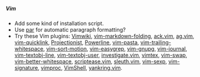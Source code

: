 ##### Vim
*   Add some kind of installation script.
*   Use [par](http://vimcasts.org/episodes/formatting-text-with-par/) for automatic
    paragraph formatting?
*   Try these Vim plugins:
    [Vimwiki](https://github.com/vimwiki/vimwiki),
    [vim-markdown-folding](https://github.com/nelstrom/vim-markdown-folding),
    [ack.vim](https://github.com/mileszs/ack.vim),
    [ag.vim](https://github.com/rking/ag.vim),
    [vim-quicklink](https://github.com/christoomey/vim-quicklink),
    [Projectionist](https://github.com/tpope/vim-projectionist),
    [Powerline](https://github.com/powerline/powerline),
    [vim-pasta](https://github.com/sickill/vim-pasta),
    [vim-trailing-whitespace](https://github.com/bronson/vim-trailing-whitespace),
    [vim-sort-motion](https://github.com/christoomey/vim-sort-motion),
    [vim-easygrep](https://github.com/dkprice/vim-easygrep),
    [vim-gnupg](https://github.com/jamessan/vim-gnupg),
    [vim-journal](https://github.com/junegunn/vim-journal),
    [vim-textobj-line](https://github.com/kana/vim-textobj-line),
    [vim-textobj-user](https://github.com/kana/vim-textobj-user),
    [investigate.vim](https://github.com/keith/investigate.vim),
    [vimtex](https://github.com/lervag/vimtex),
    [vim-swap](https://github.com/machakann/vim-swap),
    [vim-better-whitespace](https://github.com/ntpeters/vim-better-whitespace),
    [scriptease.vim](https://github.com/tpope/vim-scriptease),
    [sleuth.vim](https://github.com/tpope/vim-sleuth),
    [vim-sexp](https://github.com/guns/vim-sexp),
    [vim-signature](https://github.com/kshenoy/vim-signature),
    [vimproc](https://github.com/Shougo/vimproc.vim),
    [VimShell](https://github.com/Shougo/vimshell.vim),
    [yankring.vim](https://github.com/vim-scripts/YankRing.vim).

<!-- ##### Mutt -->

<!-- vim: set tw=90 sts=-1 sw=4 et: -->
